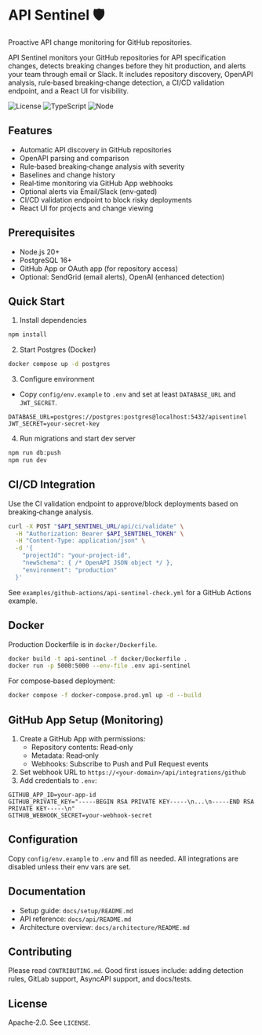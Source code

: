 # API Sentinel 🛡️

Proactive API change monitoring for GitHub repositories.

API Sentinel monitors your GitHub repositories for API specification changes, detects breaking changes before they hit production, and alerts your team through email or Slack. It includes repository discovery, OpenAPI analysis, rule‑based breaking‑change detection, a CI/CD validation endpoint, and a React UI for visibility.

![License](https://img.shields.io/badge/license-Apache%202.0-blue)
![TypeScript](https://img.shields.io/badge/TypeScript-5.x-blue)
![Node](https://img.shields.io/badge/Node.js-20.x-green)

## Features
- Automatic API discovery in GitHub repositories
- OpenAPI parsing and comparison
- Rule‑based breaking‑change analysis with severity
- Baselines and change history
- Real‑time monitoring via GitHub App webhooks
- Optional alerts via Email/Slack (env‑gated)
- CI/CD validation endpoint to block risky deployments
- React UI for projects and change viewing

## Prerequisites
- Node.js 20+
- PostgreSQL 16+
- GitHub App or OAuth app (for repository access)
- Optional: SendGrid (email alerts), OpenAI (enhanced detection)

## Quick Start
1) Install dependencies
```bash
npm install
```
2) Start Postgres (Docker)
```bash
docker compose up -d postgres
```
3) Configure environment
- Copy `config/env.example` to `.env` and set at least `DATABASE_URL` and `JWT_SECRET`.
```env
DATABASE_URL=postgres://postgres:postgres@localhost:5432/apisentinel
JWT_SECRET=your-secret-key
```
4) Run migrations and start dev server
```bash
npm run db:push
npm run dev
```

## CI/CD Integration
Use the CI validation endpoint to approve/block deployments based on breaking‑change analysis.

```bash
curl -X POST "$API_SENTINEL_URL/api/ci/validate" \
  -H "Authorization: Bearer $API_SENTINEL_TOKEN" \
  -H "Content-Type: application/json" \
  -d '{
    "projectId": "your-project-id",
    "newSchema": { /* OpenAPI JSON object */ },
    "environment": "production"
  }'
```

See `examples/github-actions/api-sentinel-check.yml` for a GitHub Actions example.

## Docker
Production Dockerfile is in `docker/Dockerfile`.

```bash
docker build -t api-sentinel -f docker/Dockerfile .
docker run -p 5000:5000 --env-file .env api-sentinel
```

For compose‑based deployment:
```bash
docker compose -f docker-compose.prod.yml up -d --build
```

## GitHub App Setup (Monitoring)
1. Create a GitHub App with permissions:
   - Repository contents: Read‑only
   - Metadata: Read‑only
   - Webhooks: Subscribe to Push and Pull Request events
2. Set webhook URL to `https://<your-domain>/api/integrations/github`
3. Add credentials to `.env`:
```env
GITHUB_APP_ID=your-app-id
GITHUB_PRIVATE_KEY="-----BEGIN RSA PRIVATE KEY-----\n...\n-----END RSA PRIVATE KEY-----\n"
GITHUB_WEBHOOK_SECRET=your-webhook-secret
```

## Configuration
Copy `config/env.example` to `.env` and fill as needed. All integrations are disabled unless their env vars are set.

## Documentation
- Setup guide: `docs/setup/README.md`
- API reference: `docs/api/README.md`
- Architecture overview: `docs/architecture/README.md`

## Contributing
Please read `CONTRIBUTING.md`. Good first issues include: adding detection rules, GitLab support, AsyncAPI support, and docs/tests.

## License
Apache‑2.0. See `LICENSE`.

